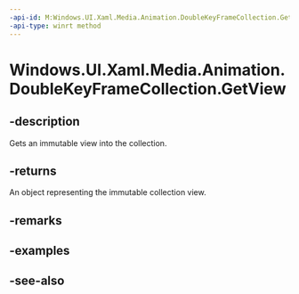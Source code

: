 ```yaml
---
-api-id: M:Windows.UI.Xaml.Media.Animation.DoubleKeyFrameCollection.GetView
-api-type: winrt method
---
```


<!-- Method syntax
public Windows.Foundation.Collections.IVectorView<Windows.UI.Xaml.Media.Animation.DoubleKeyFrame> GetView()
-->

# Windows.UI.Xaml.Media.Animation.DoubleKeyFrameCollection.GetView

## -description
Gets an immutable view into the collection.



## -returns
An object representing the immutable collection view.

## -remarks

## -examples

## -see-also
